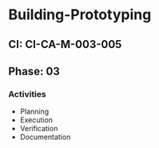 # Building-Prototyping

## CI: CI-CA-M-003-005
## Phase: 03

### Activities
- Planning
- Execution
- Verification
- Documentation
